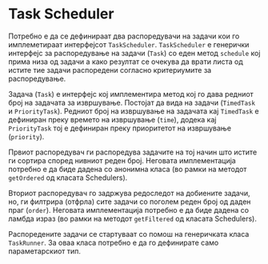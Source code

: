 # Task Scheduler

<p>Потребно е да се дефинираат два распоредувачи на задачи кои го имплеметираат интерфејсот <code>TaskScheduler</code>. <code>TaskScheduler</code> е генерички интерфејс за распоредување на задачи (<code>Task</code>) со еден метод <code>schedule</code> кој прима низа од задачи а како резултат се очекува да врати листа од истите тие задачи распоредени согласно критериумите за распоредување. </p>

<p>Задача (<code>Task</code>) е интерфејс кој имплемeнтира метод кој го дава редниот број на задачата за извршување. Постојат да вида на задачи (<code>TimedTask</code> и <code>PriorityTask</code>). Редниот број на извршување на задачата кај <code>TimedTask</code> е дефиниран преку времето на извршување (<code>time</code>), додека кај <code>PriorityTask</code> тој е дефиниран преку приоритетот на извршување (<code>priority</code>).</p>

<p>Првиот распоредувач ги распоредува задачите на тој начин што истите ги сортира според нивниот реден број. Неговата имплементација потребно е да биде дадена со анонимна класа (во рамки на методот <code>getOrdered</code> од класата Schedulers). </p>

<p>Вториот распоредувач го задржува редоследот на добиените задачи, но, ги филтрира (отфрла) сите задачи со поголем реден број од даден праг (<code>order</code>). Неговата имплементација потребно е да биде дадена со ламбда израз (во рамки на методот <code>getFiltered</code> од класата Schedulers). </p>

<p>Распоредените задачи се стартуваат со помош на генеричката класа <code>TaskRunner</code>. За оваа класа потребно е да го дефинирате само параметарскиот тип.  </p>